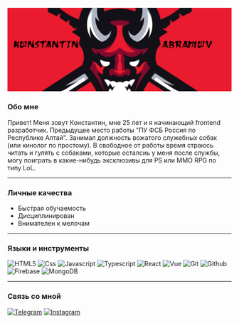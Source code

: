 ![Header](https://github.com/enc0re1337/enc0re1337/blob/main/Assets/Logo.jpg)

### Обо мне
Привет! Меня зовут Константин, мне 25 лет и я начинающий frontend разработчик.
Предыдущее место работы "ПУ ФСБ Россия по Республике Алтай". Занимал должность вожатого служебных собак (или кинолог по простому). В свободное от работы время страюсь читать и гулять с собаками, которые осталсиь у меня после службы, могу поиграть в какие-нибудь эксклюзивы для PS или MMO RPG по типу LoL.
<hr>

### Личные качества
<ul>
 <li>Быстрая обучаемость
 <li>Дисциплинирован
 <li>Внимателен к мелочам
</ul>

<hr>

### Языки и инструменты

![HTML5](https://img.shields.io/badge/-HTML-090909?style=for-the-badge&logo=HTML5)
![Css](https://img.shields.io/badge/-Css-090909?style=for-the-badge&logo=CSS3&logoColor=4F4FD9)
![Javascript](https://img.shields.io/badge/-Javascript-090909?style=for-the-badge&logo=Javascript&logoColor=FFBF40)
![Typescript](https://img.shields.io/badge/-Typescript-090909?style=for-the-badge&logo=Typescript)
![React](https://img.shields.io/badge/-React-090909?style=for-the-badge&logo=React)
![Vue](https://img.shields.io/badge/-Vue-090909?style=for-the-badge&logo=V&logoColor=329000)
![Git](https://img.shields.io/badge/-Git-090909?style=for-the-badge&logo=Git)
![Github](https://img.shields.io/badge/-GitHub-090909?style=for-the-badge&logo=GitHub)
![Firebase](https://img.shields.io/badge/-Firebase-090909?style=for-the-badge&logo=Firebase)
![MongoDB](https://img.shields.io/badge/-MongoDB-090909?style=for-the-badge&logo=MongoDB)

<hr>

### Связь со мной
[![Telegram](https://img.shields.io/badge/-Telega-090909?style=for-the-badge&logo=Telegram)](https://t.me/CRXWW)
[![Instagram](https://img.shields.io/badge/-Insta-090909?style=for-the-badge&logo=Instagram)](https://www.instagram.com/kk.abramov/)